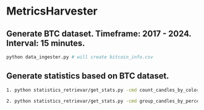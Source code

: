 # MetricsHarvester

## Generate BTC dataset. Timeframe: 2017 - 2024. Interval: 15 minutes.
```bash 
python data_ingester.py # will create bitcoin_info.csv
```

## Generate statistics based on BTC dataset.
```bash
1. python statistics_retrievar/get_stats.py -cmd count_candles_by_color -i data/bitcoin_2017_2024.csv -o stats_results/count_candles_by_color_results.txt

2. python statistics_retrievar/get_stats.py -cmd group_candles_by_percentage_change -i data/bitcoin_2017_2024.csv -o stats_results/percentage_movement_bucket_size_2.txt -bz 2
```
